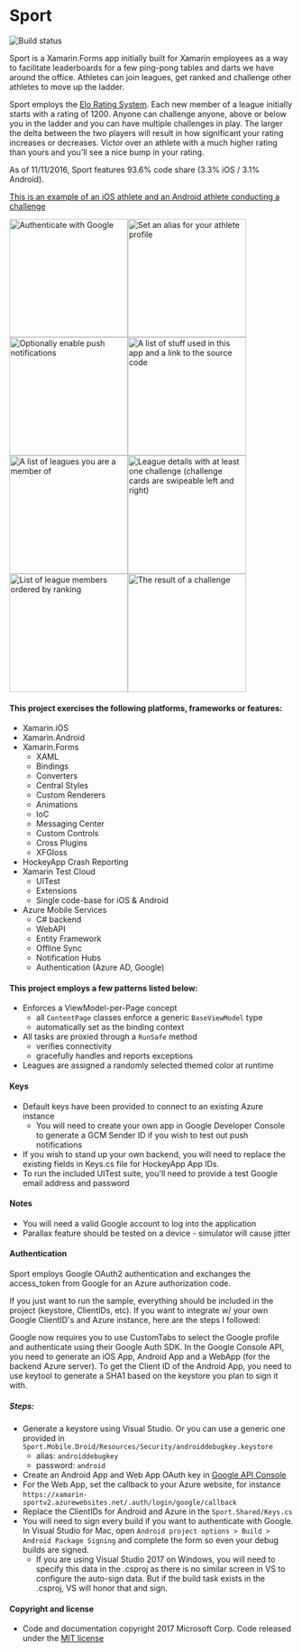 # Sport

![Build status](https://asgard-int.trafficmanager.net/api/v0.1/public/apps/a394fe2c-e280-4de1-8151-649358393195/branches/master/badge)

Sport is a Xamarin.Forms app initially built for Xamarin employees as a way to facilitate leaderboards for a few ping-pong tables and darts we have around the office. Athletes can join leagues, get ranked and challenge other athletes to move up the ladder.

Sport employs the [Elo Rating System](https://en.wikipedia.org/wiki/Elo_rating_system). Each new member of a league initially starts with a rating of 1200. Anyone can challenge anyone, above or below you in the ladder and you can have multiple challenges in play. The larger the delta between the two players will result in how significant your rating increases or decreases. Victor over an athlete with a much higher rating than yours and you'll see a nice bump in your rating.

As of 11/11/2016, Sport features 93.6% code share (3.3% iOS / 3.1% Android).

[This is an example of an iOS athlete and an Android athlete conducting a challenge](https://www.youtube.com/watch?v=GmdvxDVluRA)

<img src="https://raw.githubusercontent.com/xamarin/Sport/master/Resources/Screenshots/welcome_auth.png" alt="Authenticate with Google" Width="210" /><img src="https://raw.githubusercontent.com/xamarin/Sport/master/Resources/Screenshots/welcome_alias.png" alt="Set an alias for your athlete profile" Width="210" /><img src="https://raw.githubusercontent.com/xamarin/Sport/master/Resources/Screenshots/welcome_push.png" alt="Optionally enable push notifications" Width="210" /><img src="https://raw.githubusercontent.com/xamarin/Sport/master/Resources/Screenshots/about.png" alt="A list of stuff used in this app and a link to the source code" Width="210" /><img src="https://raw.githubusercontent.com/xamarin/Sport/master/Resources/Screenshots/league_list.png" alt="A list of leagues you are a member of" Width="210" /><img src="https://raw.githubusercontent.com/xamarin/Sport/master/Resources/Screenshots/league_details.png" alt="League details with at least one challenge (challenge cards are swipeable left and right)" Width="210" /><img src="https://raw.githubusercontent.com/xamarin/Sport/master/Resources/Screenshots/leaderboard.png" alt="List of league members ordered by ranking" Width="210" /><img src="https://raw.githubusercontent.com/xamarin/Sport/master/Resources/Screenshots/challenge_result.png" alt="The result of a challenge" Width="210" />


#### This project exercises the following platforms, frameworks or features:
* Xamarin.iOS
* Xamarin.Android
* Xamarin.Forms
  * XAML
  * Bindings
  * Converters
  * Central Styles
  * Custom Renderers
  * Animations
  * IoC
  * Messaging Center
  * Custom Controls
  * Cross Plugins
  * XFGloss
* HockeyApp Crash Reporting
* Xamarin Test Cloud
  * UITest
  * Extensions
  * Single code-base for iOS & Android
* Azure Mobile Services
  * C# backend
  * WebAPI
  * Entity Framework
  * Offline Sync
  * Notification Hubs
  * Authentication (Azure AD, Google)


#### This project employs a few patterns listed below:
* Enforces a ViewModel-per-Page concept
  * all `ContentPage` classes enforce a generic `BaseViewModel` type
  * automatically set as the binding context
* All tasks are proxied through a `RunSafe` method
  * verifies connectivity
  * gracefully handles and reports exceptions
* Leagues are assigned a randomly selected themed color at runtime


#### Keys
* Default keys have been provided to connect to an existing Azure instance
  * You will need to create your own app in Google Developer Console to generate a GCM Sender ID if you wish to test out push notifications
* If you wish to stand up your own backend, you will need to replace the existing fields in Keys.cs file for HockeyApp App IDs.
* To run the included UITest suite, you'll need to provide a test Google email address and password


#### Notes
* You will need a valid Google account to log into the application
* Parallax feature should be tested on a device - simulator will cause jitter


#### Authentication
Sport employs Google OAuth2 authentication and exchanges the access_token from Google for an Azure authorization code.

If you just want to run the sample, everything should be included in the project (keystore, ClientIDs, etc). If you want to integrate w/ your own Google ClientID's and Azure instance, here are the steps I followed:

Google now requires you to use CustomTabs to select the Google profile and authenticate using their Google Auth SDK. In the Google Console API, you need to generate an iOS App, Android App and a WebApp (for the backend Azure server). To get the Client ID of the Android App, you need to use keytool to generate a SHA1 based on the keystore you plan to sign it with.

##### Steps:
* Generate a keystore using Visual Studio. Or you can use a generic one provided in `Sport.Mobile.Droid/Resources/Security/androiddebugkey.keystore`
  * alias: `androiddebugkey`
  * password: `android`
* Create an Android App and Web App OAuth key in [Google API Console](https://console.developers.google.com/apis/credentials)
* For the Web App, set the callback to your Azure website, for instance `https://xamarin-sportv2.azurewebsites.net/.auth/login/google/callback`
* Replace the ClientIDs for Android and Azure in the `Sport.Shared/Keys.cs`
* You will need to sign every build if you want to authenticate with Google. In Visual Studio for Mac, open `Android project options > Build > Android Package Signing` and complete the form so even your debug builds are signed.
  * If you are using Visual Studio 2017 on Windows, you will need to specify this data in the .csproj as there is no similar screen in VS to configure the auto-sign data. But if the build task exists in the .csproj, VS will honor that and sign.

#### Copyright and license
* Code and documentation copyright 2017 Microsoft Corp. Code released under the [MIT license](https://opensource.org/licenses/MIT)

